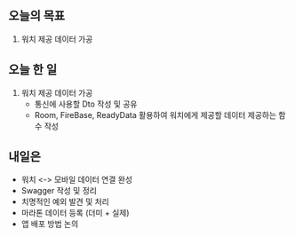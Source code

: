 ## 오늘의 목표
1. 워치 제공 데이터 가공

## 오늘 한 일
1. 워치 제공 데이터 가공
    - 통신에 사용할 Dto 작성 및 공유
    - Room, FireBase, ReadyData 활용하여 워치에게 제공할 데이터 제공하는 함수 작성
   
## 내일은
- 워치 <-> 모바일 데이터 연결 완성
- Swagger 작성 및 정리
- 치명적인 예외 발견 및 처리
- 마라톤 데이터 등록 (더미 + 실제)
- 앱 배포 방법 논의